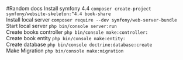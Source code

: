 #Random docs
Install symfony 4.4 ```composer create-project symfony/website-skeleton:^4.4 book-share```\
Install local server  ```composer require --dev symfony/web-server-bundle```\
Start local server  ```php bin/console server:run```\
Create books controller ```php bin/console make:controller:```\
Create book entity ```php bin/console make:entity:```\
Create database ```php bin/console doctrine:database:create```\
Make Migration ```php bin/console make:migration```